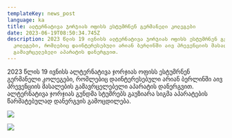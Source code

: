 ```yaml
---
templateKey: news_post
language: ka
title: ალტერნატივა ჯორჯიას ოფისს ესტუმრნენ გერმანელი კოლეგები
date: 2023-06-19T08:50:34.745Z
description: 2023 წლის 19 ივნისს ალტერნატივა ჯორჯიას ოფისს ესტუმრნენ გერმანელი
  კოლეგები, რომლებიც დაინტერესებული არიან ბერლინში აივ პრევენციის მასალების
  გამავრცელებელი აპარატის დანერგვით.
---
```

2023 წლის 19 ივნისს ალტერნატივა ჯორჯიას ოფისს ესტუმრნენ გერმანელი კოლეგები, რომლებიც დაინტერესებული არიან ბერლინში აივ პრევენციის მასალების გამავრცელებელი აპარატის დანერგვით. ალტერნატივა ჯორჯიას გუნდმა სტუმრებს გაუზიარა სიგმა აპარატების წარმატებულად დანერგვის გამოცდილება.

![](/media/uploads/19-ივნისი-1.jpg)

![](/media/uploads/19-ივნისი-2.jpg)

</div>
